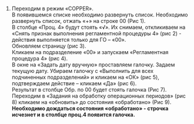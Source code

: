 1. 
	Переходим в режим «COPPER».
	<br>
	В появившемся списке необходимо развернуть список. Необходимо развернуть список, отжать «+» на строке 00 (Рис 1).
	<br>
	В столбце «Проц. 4» будут стоять «√». Их снимаем, откликиваем на «Снять признак выполнения регламентной процедуры 4» (рис 2) - действия выполняется только для ГО – «00».
	<br>
	Обновляем страницу (рис 3).
	<br>
	Кликаем на подразделение «00» и запускаем «Регламентная процедура 4» (рис 4).
	<br>
	В окне на «Задать дату вручную» проставляем галочку. Задаем текущую дату. Убираем галочку с «Выполнить для всех подчиненных подразделений» и кликаем на «ОК» (рис 5), подтверждаем действие – кликаем «Да» (рис 6).
	<br>
	Результат в столбце Обр. по 00 будет стоять галочка (Рис 7).
	<br>
	Переходим в «Задания на обработку операционных периодов» (рис 8) кликаем на «обновить» до состояния «обработано» (Рис 9).
	<br>
	**Необходимо дождаться состояния «обработано» - строчка исчезнет и в столбце проц.4 появится галочка.**
